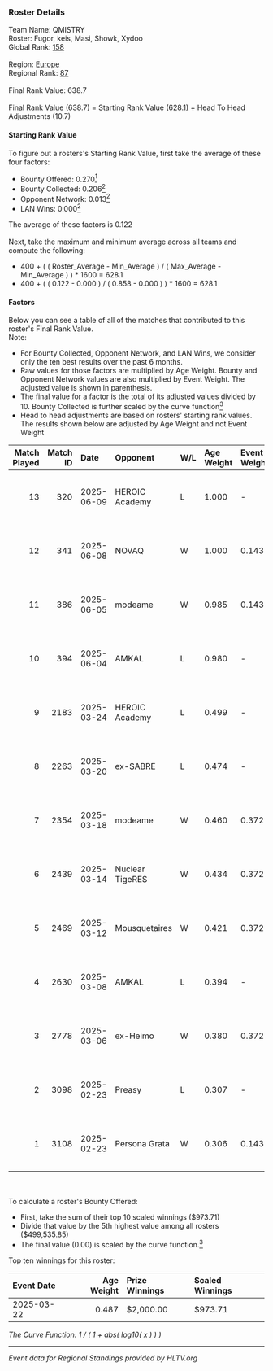 ### Roster Details<br />
Team Name: QMISTRY<br />
Roster: Fugor, keis, Masi, Showk, Xydoo<br />
Global Rank: [158](../../standings_global_2025_07_07.md)<br />
<br />
Region: [Europe]( ../../standings_europe_2025_07_07.md)<br />
Regional Rank: [87]( ../../standings_europe_2025_07_07.md)<br />
<br />
Final Rank Value:  638.7<br />
<br />
Final Rank Value (638.7) = Starting Rank Value (628.1) + Head To Head Adjustments (10.7)<br />

#### Starting Rank Value<br />
To figure out a rosters's Starting Rank Value, first take the average of these four factors:<br />
- Bounty Offered: 0.270[<sup>1</sup>](#table2)
- Bounty Collected: 0.206[<sup>2</sup>](#table1)
- Opponent Network: 0.013[<sup>2</sup>](#table1)
- LAN Wins: 0.000[<sup>2</sup>](#table1)

The average of these factors is 0.122<br />
<br />
Next, take the maximum and minimum average across all teams and compute the following:<br />
- 400 + ( ( Roster_Average - Min_Average ) / ( Max_Average - Min_Average ) ) * 1600 = 628.1
- 400 + ( ( 0.122 - 0.000 ) / ( 0.858 - 0.000 ) ) * 1600 = 628.1


#### Factors<br />
Below you can see a table of all of the matches that contributed to this roster's Final Rank Value.<br />
Note:<br />

- For Bounty Collected, Opponent Network, and LAN Wins, we consider only the ten best results over the past 6 months.
- Raw values for those factors are multiplied by Age Weight. Bounty and Opponent Network values are also multiplied by Event Weight. The adjusted value is shown in parenthesis.
- The final value for a factor is the total of its adjusted values divided by 10. Bounty Collected is further scaled by the curve function[<sup>3</sup>](#curveFunction)
- Head to head adjustments are based on rosters' starting rank values. The results shown below are adjusted by Age Weight and not Event Weight
<span id="table1"></span><br />


| Match Played | Match ID | Date       | Opponent        | W/L | Age Weight | Event Weight | Bounty Collected | Opponent Network | LAN Wins  | H2H Adj. | Roster                          |
| -: | -: | :- | :- | :- | :- | :- | :- | :- | :- | -: | :- |
|           13 |      320 | 2025-06-09 | HEROIC Academy  | L   | 1.000      | -            | -                | -                | -         |   -11.96 | Fugor, keis, Masi, Showk, Xydoo |
|           12 |      341 | 2025-06-08 | NOVAQ           | W   | 1.000      | 0.143        | 0.000 (0.000)    | 0.323 (0.046)    | 0 (0.000) |    14.78 | Fugor, keis, Masi, Showk, Xydoo |
|           11 |      386 | 2025-06-05 | modeame         | W   | 0.985      | 0.143        | 0.004 (0.001)    | 0.190 (0.027)    | 0 (0.000) |    15.59 | Fugor, keis, Masi, Showk, Xydoo |
|           10 |      394 | 2025-06-04 | AMKAL           | L   | 0.980      | -            | -                | -                | -         |    -9.87 | Fugor, keis, Masi, Showk, Xydoo |
|            9 |     2183 | 2025-03-24 | HEROIC Academy  | L   | 0.499      | -            | -                | -                | -         |    -6.59 | Fugor, keis, Masi, Showk, Xydoo |
|            8 |     2263 | 2025-03-20 | ex-SABRE        | L   | 0.474      | -            | -                | -                | -         |    -5.07 | Fugor, keis, Masi, Showk, Xydoo |
|            7 |     2354 | 2025-03-18 | modeame         | W   | 0.460      | 0.372        | 0.004 (0.001)    | 0.190 (0.033)    | 0 (0.000) |     7.80 | Fugor, keis, Masi, Showk, Xydoo |
|            6 |     2439 | 2025-03-14 | Nuclear TigeRES | W   | 0.434      | 0.372        | 0.001 (0.000)    | 0.058 (0.009)    | 0 (0.000) |     4.86 | Fugor, keis, Masi, Showk, Xydoo |
|            5 |     2469 | 2025-03-12 | Mousquetaires   | W   | 0.421      | 0.372        | 0.000 (0.000)    | 0.086 (0.014)    | 0 (0.000) |     4.60 | Fugor, keis, Masi, Showk, Xydoo |
|            4 |     2630 | 2025-03-08 | AMKAL           | L   | 0.394      | -            | -                | -                | -         |    -4.78 | Fugor, keis, Masi, Showk, Xydoo |
|            3 |     2778 | 2025-03-06 | ex-Heimo        | W   | 0.380      | 0.372        | 0.000 (0.000)    | 0.034 (0.005)    | 0 (0.000) |     5.41 | Fugor, keis, Masi, Showk, Xydoo |
|            2 |     3098 | 2025-02-23 | Preasy          | L   | 0.307      | -            | -                | -                | -         |    -6.20 | Fugor, keis, Masi, Showk, Xydoo |
|            1 |     3108 | 2025-02-23 | Persona Grata   | W   | 0.306      | 0.143        | 0.000 (0.000)    | 0.000 (0.000)    | 0 (0.000) |     2.10 | Fugor, keis, Masi, Showk, Xydoo |

<br />
<span id="table2"></span><br />
To calculate a roster's Bounty Offered:<br />

- First, take the sum of their top 10 scaled winnings ($973.71)
- Divide that value by the 5th highest value among all rosters ($499,535.85)
- The final value (0.00) is scaled by the curve function.[<sup>3</sup>](#curveFunction)

Top ten winnings for this roster:<br />

| Event Date | Age Weight | Prize Winnings | Scaled Winnings |
| :- | -: | :- | :- |
| 2025-03-22 |      0.487 | $2,000.00      | $973.71         |


<span id="curveFunction"></span>_The Curve Function: 1 / ( 1 + abs( log10( x ) ) )_<br />

---
_Event data for Regional Standings provided by HLTV.org_<br />
